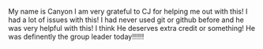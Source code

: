 My name is Canyon I am very grateful to CJ for helping me out with this! I had a lot of issues with this! I had never used git or github before and he was very helpful with this! I think He deserves extra credit or something! He was definently the group leader today!!!!!!

